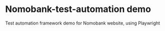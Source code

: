 # Nomobank-test-automation demo
Test automation framework demo for Nomobank website, using Playwright
